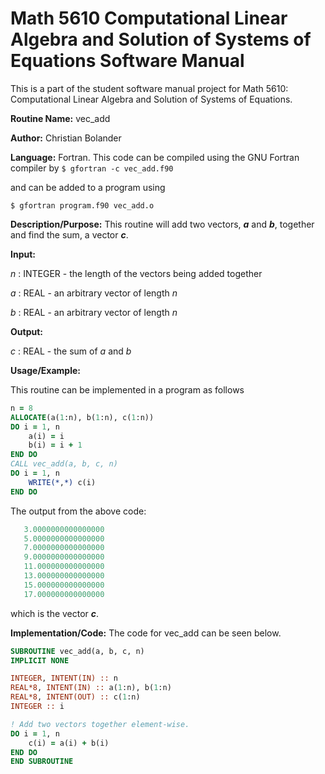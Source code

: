 # Math 5610 Computational Linear Algebra and Solution of Systems of Equations Software Manual

This is a part of the student software manual project for Math 5610: Computational Linear Algebra and Solution of Systems of Equations. 

**Routine Name:**           vec_add

**Author:** Christian Bolander

**Language:** Fortran. This code can be compiled using the GNU Fortran compiler by
```$ gfortran -c vec_add.f90```

and can be added to a program using

```$ gfortran program.f90 vec_add.o ``` 

**Description/Purpose:** This routine will add two vectors, ***a*** and ***b***, together and find the sum, a vector ***c***.

**Input:**  

*n* : INTEGER - the length of the vectors being added together

*a* : REAL - an arbitrary vector of length *n*

*b* : REAL - an arbitrary vector of length *n*

**Output:** 

*c* : REAL - the sum of *a* and *b*

**Usage/Example:**

This routine can be implemented in a program as follows

```fortran
n = 8
ALLOCATE(a(1:n), b(1:n), c(1:n))
DO i = 1, n
	a(i) = i
	b(i) = i + 1
END DO
CALL vec_add(a, b, c, n)
DO i = 1, n
	WRITE(*,*) c(i)
END DO
```

The output from the above code:

```fortran
   3.0000000000000000     
   5.0000000000000000     
   7.0000000000000000     
   9.0000000000000000     
   11.000000000000000     
   13.000000000000000     
   15.000000000000000     
   17.000000000000000 
```

which is the vector ***c***.

**Implementation/Code:** The code for vec_add can be seen below.

```fortran
SUBROUTINE vec_add(a, b, c, n)
IMPLICIT NONE

INTEGER, INTENT(IN) :: n
REAL*8, INTENT(IN) :: a(1:n), b(1:n)
REAL*8, INTENT(OUT) :: c(1:n)
INTEGER :: i

! Add two vectors together element-wise.
DO i = 1, n
	c(i) = a(i) + b(i)
END DO
END SUBROUTINE
```



